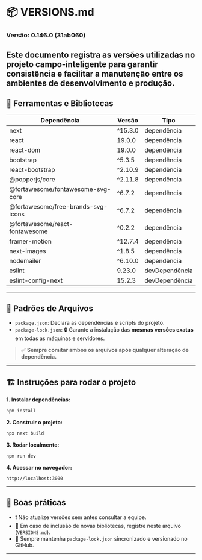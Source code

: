 
# 📦 VERSIONS.md

### Versão: 0.146.0 (31ab060)

Este documento registra as versões utilizadas no projeto **campo-inteligente** para garantir consistência e facilitar a manutenção entre os ambientes de desenvolvimento e produção.
---

## 🧰 Ferramentas e Bibliotecas

| Dependência                        | Versão    | Tipo            |
|------------------------------------|-----------|------------------|
| next                               | ^15.3.0   | dependência      |
| react                              | 19.0.0    | dependência      |
| react-dom                          | 19.0.0    | dependência      |
| bootstrap                          | ^5.3.5    | dependência      |
| react-bootstrap                    | ^2.10.9   | dependência      |
| @popperjs/core                     | ^2.11.8   | dependência      |
| @fortawesome/fontawesome-svg-core  | ^6.7.2    | dependência      |
| @fortawesome/free-brands-svg-icons | ^6.7.2    | dependência      |
| @fortawesome/react-fontawesome     | ^0.2.2    | dependência      |
| framer-motion                      | ^12.7.4   | dependência      |
| next-images                        | ^1.8.5    | dependência      |
| nodemailer                         | ^6.10.0   | dependência      |
| eslint                             | 9.23.0    | devDependência   |
| eslint-config-next                 | 15.2.3    | devDependência   |

---

## 📁 Padrões de Arquivos

- `package.json`: Declara as dependências e scripts do projeto.
- `package-lock.json`: 🔒 Garante a instalação das **mesmas versões exatas** em todas as máquinas e servidores.

> ✅ **Sempre comitar ambos os arquivos após qualquer alteração de dependência.**

---

## 🏗️ Instruções para rodar o projeto

**1. Instalar dependências:**
```bash
npm install
```

**2. Construir o projeto:**
```bash
npx next build
```

**3. Rodar localmente:**
```bash
npm run dev
```

**4. Acessar no navegador:**
```
http://localhost:3000
```

---

## 🔄 Boas práticas

- ❗ Não atualize versões sem antes consultar a equipe.
- 📄 Em caso de inclusão de novas bibliotecas, registre neste arquivo (`VERSIONS.md`).
- 🔄 Sempre mantenha `package-lock.json` sincronizado e versionado no GitHub.

---
